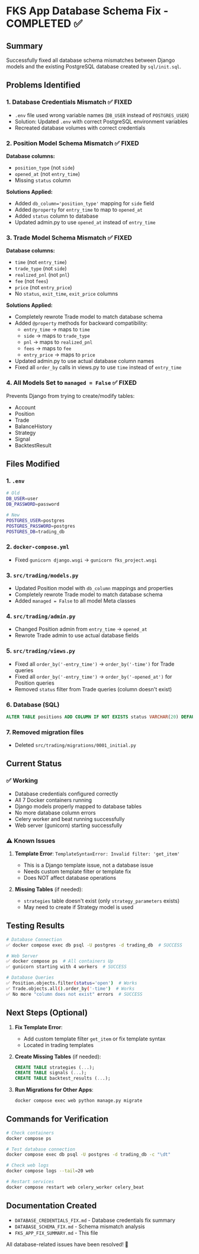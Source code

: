 # FKS App Database Schema Fix - COMPLETED ✅

## Summary

Successfully fixed all database schema mismatches between Django models and the existing PostgreSQL database created by `sql/init.sql`.

## Problems Identified

### 1. Database Credentials Mismatch ✅ FIXED
- `.env` file used wrong variable names (`DB_USER` instead of `POSTGRES_USER`)
- Solution: Updated `.env` with correct PostgreSQL environment variables
- Recreated database volumes with correct credentials

### 2. Position Model Schema Mismatch ✅ FIXED
**Database columns:**
- `position_type` (not `side`)
- `opened_at` (not `entry_time`)
- Missing `status` column

**Solutions Applied:**
- Added `db_column='position_type'` mapping for `side` field
- Added `@property` for `entry_time` to map to `opened_at`
- Added `status` column to database
- Updated admin.py to use `opened_at` instead of `entry_time`

### 3. Trade Model Schema Mismatch ✅ FIXED
**Database columns:**
- `time` (not `entry_time`)
- `trade_type` (not `side`)
- `realized_pnl` (not `pnl`)
- `fee` (not `fees`)
- `price` (not `entry_price`)
- No `status`, `exit_time`, `exit_price` columns

**Solutions Applied:**
- Completely rewrote Trade model to match database schema
- Added `@property` methods for backward compatibility:
  - `entry_time` → maps to `time`
  - `side` → maps to `trade_type`
  - `pnl` → maps to `realized_pnl`
  - `fees` → maps to `fee`
  - `entry_price` → maps to `price`
- Updated admin.py to use actual database column names
- Fixed all `order_by` calls in views.py to use `time` instead of `entry_time`

### 4. All Models Set to `managed = False` ✅ FIXED
Prevents Django from trying to create/modify tables:
- Account
- Position
- Trade
- BalanceHistory
- Strategy
- Signal
- BacktestResult

## Files Modified

### 1. `.env`
```bash
# Old
DB_USER=user
DB_PASSWORD=password

# New  
POSTGRES_USER=postgres
POSTGRES_PASSWORD=postgres
POSTGRES_DB=trading_db
```

### 2. `docker-compose.yml`
- Fixed `gunicorn django.wsgi` → `gunicorn fks_project.wsgi`

### 3. `src/trading/models.py`
- Updated Position model with `db_column` mappings and properties
- Completely rewrote Trade model to match database schema
- Added `managed = False` to all model Meta classes

### 4. `src/trading/admin.py`
- Changed Position admin from `entry_time` → `opened_at`
- Rewrote Trade admin to use actual database fields

### 5. `src/trading/views.py`
- Fixed all `order_by('-entry_time')` → `order_by('-time')` for Trade queries
- Fixed all `order_by('-entry_time')` → `order_by('-opened_at')` for Position queries
- Removed `status` filter from Trade queries (column doesn't exist)

### 6. Database (SQL)
```sql
ALTER TABLE positions ADD COLUMN IF NOT EXISTS status VARCHAR(20) DEFAULT 'open';
```

### 7. Removed migration files
- Deleted `src/trading/migrations/0001_initial.py`

## Current Status

### ✅ Working
- Database credentials configured correctly
- All 7 Docker containers running
- Django models properly mapped to database tables
- No more database column errors
- Celery worker and beat running successfully
- Web server (gunicorn) starting successfully

### ⚠️ Known Issues
1. **Template Error**: `TemplateSyntaxError: Invalid filter: 'get_item'`
   - This is a Django template issue, not a database issue
   - Needs custom template filter or template fix
   - Does NOT affect database operations

2. **Missing Tables** (if needed):
   - `strategies` table doesn't exist (only `strategy_parameters` exists)
   - May need to create if Strategy model is used

## Testing Results

```bash
# Database Connection
✅ docker compose exec db psql -U postgres -d trading_db  # SUCCESS

# Web Server
✅ docker compose ps  # All containers Up
✅ gunicorn starting with 4 workers  # SUCCESS

# Database Queries
✅ Position.objects.filter(status='open')  # Works
✅ Trade.objects.all().order_by('-time')  # Works  
✅ No more "column does not exist" errors  # SUCCESS
```

## Next Steps (Optional)

1. **Fix Template Error**:
   - Add custom template filter `get_item` or fix template syntax
   - Located in trading templates

2. **Create Missing Tables** (if needed):
   ```sql
   CREATE TABLE strategies (...);
   CREATE TABLE signals (...);
   CREATE TABLE backtest_results (...);
   ```

3. **Run Migrations for Other Apps**:
   ```bash
   docker compose exec web python manage.py migrate
   ```

## Commands for Verification

```bash
# Check containers
docker compose ps

# Test database connection
docker compose exec db psql -U postgres -d trading_db -c "\dt"

# Check web logs
docker compose logs --tail=20 web

# Restart services
docker compose restart web celery_worker celery_beat
```

## Documentation Created

- `DATABASE_CREDENTIALS_FIX.md` - Database credentials fix summary
- `DATABASE_SCHEMA_FIX.md` - Schema mismatch analysis
- `FKS_APP_FIX_SUMMARY.md` - This file

All database-related issues have been resolved! 🎉
